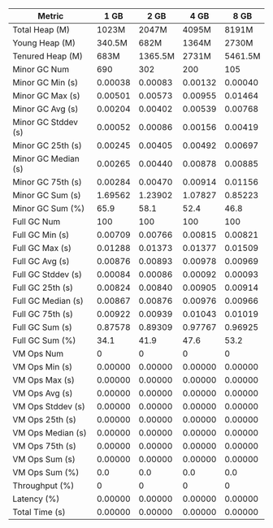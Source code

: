 | Metric | 1 GB | 2 GB | 4 GB | 8 GB |
|------|----|----|----|----|
| Total Heap (M) | 1023M | 2047M | 4095M | 8191M |
| Young Heap (M) | 340.5M | 682M | 1364M | 2730M |
| Tenured Heap (M) | 683M | 1365.5M | 2731M | 5461.5M |
| Minor GC Num | 690 | 302 | 200 | 105 |
| Minor GC Min (s) | 0.00038 | 0.00083 | 0.00132 | 0.00040 |
| Minor GC Max (s) | 0.00501 | 0.00573 | 0.00955 | 0.01464 |
| Minor GC Avg (s) | 0.00204 | 0.00402 | 0.00539 | 0.00768 |
| Minor GC Stddev (s) | 0.00052 | 0.00086 | 0.00156 | 0.00419 |
| Minor GC 25th (s) | 0.00245 | 0.00405 | 0.00492 | 0.00697 |
| Minor GC Median (s) | 0.00265 | 0.00440 | 0.00878 | 0.00885 |
| Minor GC 75th (s) | 0.00284 | 0.00470 | 0.00914 | 0.01156 |
| Minor GC Sum (s) | 1.69562 | 1.23902 | 1.07827 | 0.85223 |
| Minor GC Sum (%) | 65.9 | 58.1 | 52.4 | 46.8 |
| Full GC Num | 100 | 100 | 100 | 100 |
| Full GC Min (s) | 0.00709 | 0.00766 | 0.00815 | 0.00821 |
| Full GC Max (s) | 0.01288 | 0.01373 | 0.01377 | 0.01509 |
| Full GC Avg (s) | 0.00876 | 0.00893 | 0.00978 | 0.00969 |
| Full GC Stddev (s) | 0.00084 | 0.00086 | 0.00092 | 0.00093 |
| Full GC 25th (s) | 0.00824 | 0.00840 | 0.00905 | 0.00914 |
| Full GC Median (s) | 0.00867 | 0.00876 | 0.00976 | 0.00966 |
| Full GC 75th (s) | 0.00922 | 0.00939 | 0.01043 | 0.01019 |
| Full GC Sum (s) | 0.87578 | 0.89309 | 0.97767 | 0.96925 |
| Full GC Sum (%) | 34.1 | 41.9 | 47.6 | 53.2 |
| VM Ops Num | 0 | 0 | 0 | 0 |
| VM Ops Min (s) | 0.00000 | 0.00000 | 0.00000 | 0.00000 |
| VM Ops Max (s) | 0.00000 | 0.00000 | 0.00000 | 0.00000 |
| VM Ops Avg (s) | 0.00000 | 0.00000 | 0.00000 | 0.00000 |
| VM Ops Stddev (s) | 0.00000 | 0.00000 | 0.00000 | 0.00000 |
| VM Ops 25th (s) | 0.00000 | 0.00000 | 0.00000 | 0.00000 |
| VM Ops Median (s) | 0.00000 | 0.00000 | 0.00000 | 0.00000 |
| VM Ops 75th (s) | 0.00000 | 0.00000 | 0.00000 | 0.00000 |
| VM Ops Sum (s) | 0.00000 | 0.00000 | 0.00000 | 0.00000 |
| VM Ops Sum (%) | 0.0 | 0.0 | 0.0 | 0.0 |
| Throughput (%) | 0 | 0 | 0 | 0 |
| Latency (%) | 0.00000 | 0.00000 | 0.00000 | 0.00000 |
| Total Time (s) | 0.00000 | 0.00000 | 0.00000 | 0.00000 |
